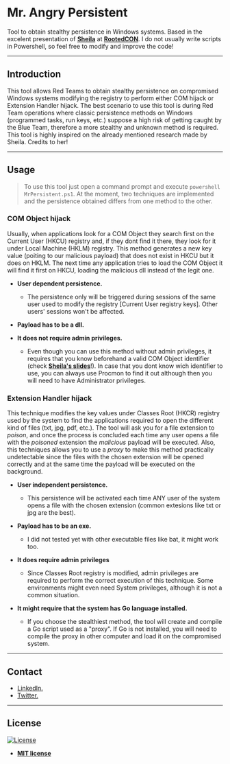 
# Mr. Angry Persistent

Tool to obtain stealthy persistence in Windows systems. Based in the excelent presentation of <a href="https://es.slideshare.net/rootedcon/sheila-ayelen-berta-the-art-of-persistence-mr-windows-i-dont-wanna-go-rooted2019" target="_blank">**Sheila**</a> at <a href="https://www.rootedcon.com/inicio" target="_blank">**RootedCON**</a>.
I do not usually write scripts in Powershell, so feel free to modify and improve the code!

---

## Introduction

This tool allows Red Teams to obtain stealthy persistence on compromised Windows systems modifying the registry to perform either COM hijack or Extension Handler hijack. The best scenario to use this tool is during Red Team operations where classic persistence methods on Windows (programmed tasks, run keys, etc.) suppose a high risk of getting caught by the Blue Team, therefore a more stealthy and unknown method is required. 
This tool is highly inspired on the already mentioned research made by Sheila. Credits to her!

--- 

## Usage 

> To use this tool just open a command prompt and execute `powershell MrPersistent.ps1`. At the moment, two techniques are implemented and the persistence obtained differs from one method to the other.

### COM Object hijack

Usually, when applications look for a COM Object they search first on the Current User (HKCU) registry and, if they dont find it there, they look for it under Local Machine (HKLM) registry. This method generates a new key value (poiting to our malicious payload) that does not exist in HKCU but it does on HKLM. The next time any application tries to load the COM Object it will find it first on HKCU, loading the malicious dll instead of the legit one.

- **User dependent persistence.** 
	- The persistence only will be triggered during sessions of the same user used to modify the registry [Current User registry keys]. Other users' sessions won't be affected.

- **Payload has to be a dll.** 

- **It does not require admin privileges.** 
	- Even though you can use this method without admin privileges, it requires that you know beforehand a valid COM Object identifier (check <a href="https://es.slideshare.net/rootedcon/sheila-ayelen-berta-the-art-of-persistence-mr-windows-i-dont-wanna-go-rooted2019" target="_blank">**Sheila's slides**</a>!). In case that you dont know wich identifier to use, you can always use Procmon to find it out although then you will need to have Administrator privileges.


### Extension Handler hijack

This technique modifies the key values under Classes Root (HKCR) registry used by the system to find the applications required to open the different kind of files (txt, jpg, pdf, etc.). The tool will ask you for a file extension to *poison*, and once the process is concluded each time any user opens a file with the *poisoned* extension the *malicious* payload will be executed. Also, this techniques allows you to use a *proxy* to make this method practically undetectable since the files with the chosen extension will be opened correctly and at the same time the payload will be executed on the background.


- **User independent persistence.** 
	- This persistence will be activated each time ANY user of the system opens a file with the chosen extension (common extesions like txt or jpg are the best).

- **Payload has to be an exe.** 
	- I did not tested yet with other executable files like bat, it might work too.

- **It does require admin privileges** 
	- Since Classes Root registry is modified, admin privileges are required to perform the correct execution of this technique. Some environments might even need System privileges, although it is not a common situation.

- **It might require that the system has Go language installed.**
	- If you choose the stealthiest method, the tool will create and compile a Go script used as a "proxy". If Go is not installed, you will need to compile the proxy in other computer and load it on the compromised system.

---

## Contact

- <a href="https://www.linkedin.com/in/kuroshda/">LinkedIn.</a>
- <a href="https://twitter.com/Kurro2907" target="_blank">Twitter.</a>

---

## License

[![License](http://img.shields.io/:license-mit-blue.svg?style=flat-square)](http://badges.mit-license.org)

- **[MIT license](http://opensource.org/licenses/mit-license.php)**
